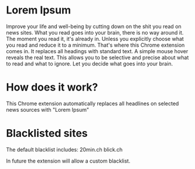 # Lorem Ipsum
Improve your life and well-being by cutting down on the shit you read on news sites.
What you read goes into your brain, there is no way around it. The moment you read it, it's already in.
Unless you explicitly choose what you read and reduce it to a minimum.
That's where this Chrome extension comes in. It replaces all headings with standard text.
A simple mouse hover reveals the real text. This allows you to be selective and precise about what to read and what to ignore.
Let you decide what goes into your brain.

# How does it work?
This Chrome extension automatically replaces all headlines on selected news sources with "Lorem Ipsum"

# Blacklisted sites
The default blacklist includes:
20min.ch
blick.ch

In future the extension will allow a custom blacklist.